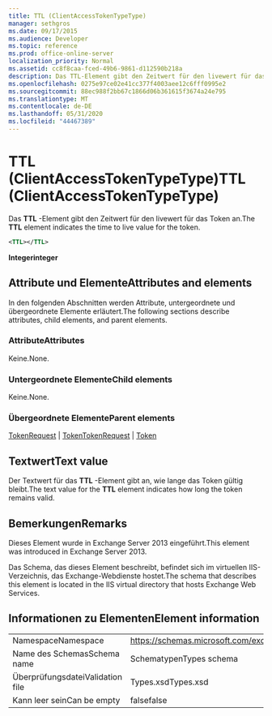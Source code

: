 ```yaml
---
title: TTL (ClientAccessTokenTypeType)
manager: sethgros
ms.date: 09/17/2015
ms.audience: Developer
ms.topic: reference
ms.prod: office-online-server
localization_priority: Normal
ms.assetid: cc8f8caa-fced-49b6-9861-d112590b218a
description: Das TTL-Element gibt den Zeitwert für den livewert für das Token an.
ms.openlocfilehash: 0275e97ce02e41cc377f4003aee12c6fff0995e2
ms.sourcegitcommit: 88ec988f2bb67c1866d06b361615f3674a24e795
ms.translationtype: MT
ms.contentlocale: de-DE
ms.lasthandoff: 05/31/2020
ms.locfileid: "44467389"
---
```

# <a name="ttl-clientaccesstokentypetype"></a><span data-ttu-id="59118-103">TTL (ClientAccessTokenTypeType)</span><span class="sxs-lookup"><span data-stu-id="59118-103">TTL (ClientAccessTokenTypeType)</span></span>

<span data-ttu-id="59118-104">Das **TTL** -Element gibt den Zeitwert für den livewert für das Token an.</span><span class="sxs-lookup"><span data-stu-id="59118-104">The **TTL** element indicates the time to live value for the token.</span></span> 
  
```XML
<TTL></TTL>
```

 <span data-ttu-id="59118-105">**Integer**</span><span class="sxs-lookup"><span data-stu-id="59118-105">**integer**</span></span>
## <a name="attributes-and-elements"></a><span data-ttu-id="59118-106">Attribute und Elemente</span><span class="sxs-lookup"><span data-stu-id="59118-106">Attributes and elements</span></span>

<span data-ttu-id="59118-107">In den folgenden Abschnitten werden Attribute, untergeordnete und übergeordnete Elemente erläutert.</span><span class="sxs-lookup"><span data-stu-id="59118-107">The following sections describe attributes, child elements, and parent elements.</span></span>
  
### <a name="attributes"></a><span data-ttu-id="59118-108">Attribute</span><span class="sxs-lookup"><span data-stu-id="59118-108">Attributes</span></span>

<span data-ttu-id="59118-109">Keine.</span><span class="sxs-lookup"><span data-stu-id="59118-109">None.</span></span>
  
### <a name="child-elements"></a><span data-ttu-id="59118-110">Untergeordnete Elemente</span><span class="sxs-lookup"><span data-stu-id="59118-110">Child elements</span></span>

<span data-ttu-id="59118-111">Keine.</span><span class="sxs-lookup"><span data-stu-id="59118-111">None.</span></span>
  
### <a name="parent-elements"></a><span data-ttu-id="59118-112">Übergeordnete Elemente</span><span class="sxs-lookup"><span data-stu-id="59118-112">Parent elements</span></span>

<span data-ttu-id="59118-113">[TokenRequest](tokenrequest.md)  |  [Token](token.md)</span><span class="sxs-lookup"><span data-stu-id="59118-113">[TokenRequest](tokenrequest.md) | [Token](token.md)</span></span>
  
## <a name="text-value"></a><span data-ttu-id="59118-114">Textwert</span><span class="sxs-lookup"><span data-stu-id="59118-114">Text value</span></span>

<span data-ttu-id="59118-115">Der Textwert für das **TTL** -Element gibt an, wie lange das Token gültig bleibt.</span><span class="sxs-lookup"><span data-stu-id="59118-115">The text value for the **TTL** element indicates how long the token remains valid.</span></span> 
  
## <a name="remarks"></a><span data-ttu-id="59118-116">Bemerkungen</span><span class="sxs-lookup"><span data-stu-id="59118-116">Remarks</span></span>

<span data-ttu-id="59118-117">Dieses Element wurde in Exchange Server 2013 eingeführt.</span><span class="sxs-lookup"><span data-stu-id="59118-117">This element was introduced in Exchange Server 2013.</span></span>
  
<span data-ttu-id="59118-118">Das Schema, das dieses Element beschreibt, befindet sich im virtuellen IIS-Verzeichnis, das Exchange-Webdienste hostet.</span><span class="sxs-lookup"><span data-stu-id="59118-118">The schema that describes this element is located in the IIS virtual directory that hosts Exchange Web Services.</span></span>
  
## <a name="element-information"></a><span data-ttu-id="59118-119">Informationen zu Elementen</span><span class="sxs-lookup"><span data-stu-id="59118-119">Element information</span></span>

|||
|:-----|:-----|
|<span data-ttu-id="59118-120">Namespace</span><span class="sxs-lookup"><span data-stu-id="59118-120">Namespace</span></span>  <br/> |https://schemas.microsoft.com/exchange/services/2006/types  <br/> |
|<span data-ttu-id="59118-121">Name des Schemas</span><span class="sxs-lookup"><span data-stu-id="59118-121">Schema name</span></span>  <br/> |<span data-ttu-id="59118-122">Schematypen</span><span class="sxs-lookup"><span data-stu-id="59118-122">Types schema</span></span>  <br/> |
|<span data-ttu-id="59118-123">Überprüfungsdatei</span><span class="sxs-lookup"><span data-stu-id="59118-123">Validation file</span></span>  <br/> |<span data-ttu-id="59118-124">Types.xsd</span><span class="sxs-lookup"><span data-stu-id="59118-124">Types.xsd</span></span>  <br/> |
|<span data-ttu-id="59118-125">Kann leer sein</span><span class="sxs-lookup"><span data-stu-id="59118-125">Can be empty</span></span>  <br/> |<span data-ttu-id="59118-126">false</span><span class="sxs-lookup"><span data-stu-id="59118-126">false</span></span>  <br/> |
   

